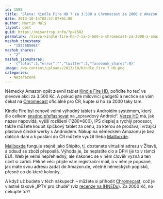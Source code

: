 ```yaml
---
id: 1582
title: 'Sleva: Kindle Fire HD 7 za 3.500 a Chromecast za 2000 z Amazon.de'
date: 2013-10-14T08:57:07+01:00
author: Martin Malý
layout: post
guid: https://misantrop.info/?p=1582
permalink: /sleva-kindle-fire-hd-7-za-3-500-a-chromecast-za-2000-z-amazon-de/
mashsb_timestamp:
  - "1522585063"
mashsb_shares:
  - "2"
mashsb_jsonshares:
  - '{"total":2,"error":"","twitter":2,"facebook_shares":0}'
image: /wp-content/uploads/2013/10/Kindle_Fire_7_HD.png
categories:
  - Nezařazené
---
```

Německý Amazon opět zlevnil tablet [Kindle Fire HD](https://misantrop.info/kindlefire-amazon), pořídíte ho teď ve slevové akci za 3.500 Kč. A pokud jste milovníci gadgetů a nechce se vám čekat na [Chromecast](https://misantrop.info/chromecast-amazon) oficiálně pro ČR, kupte si ho za 2000 taky tam.

<!--more-->

Kindle Fire byl cenově velmi výhodný tablet s Androidím systémem, který šlo celkem [snadno přeflashovat](https://misantrop.info/flashujeme-kindle-fire-krok-za-krokem/) na &#8222;opravdový Android&#8220;. [Verze HD](https://misantrop.info/kindlefire-amazon) má, jak název napovídá, vyšší rozlišení (1280&#215;800), IPS displej a rychlý procesor, takže můžete koupit špičkový tablet za cenu, za kterou se prodávají vrzající plastové čínské werky s Androidem. Nákup na německém Amazonu je bez dalších daní a k poslání do ČR můžete využít třeba [Mailboxde](https://www.mailboxde.cz/).

[Mailboxde](https://www.mailboxde.cz/) funguje stejně jako Shipito, tj. dostanete virtuální adresu v Žitavě, a odsud se zboží přeposílá. Výhoda je, že neplatíte clo a DPH (je to v rámci EU). Web je velmi nepřehledný, ale nakonec se v něm člověk vyzná a ten účet si zařídí. Pěkné věc: přijde vám registrační mail, a v něm je popsané, jak máte svou adresu zadat do Amazon.de, včetně německých popisků, přesně co do které kolonky…

A když už budete v těch nákupech &#8211; můžete si přihodit [Chromecast](https://misantrop.info/chromecast-amazon), což je vlastně takové &#8222;IPTV pro chudé&#8220; (viz [recenze na IHNEDu](https://tech.ihned.cz/testy/c1-60988460-test-google-chromecast-video-i-v-cesku)). Za 2000 Kč, no nekupte to?!